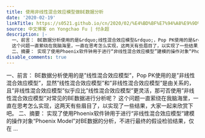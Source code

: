 ```yaml
---
title: 使用非线性混合效应模型做BE数据分析
date: '2020-02-19'
linkTitle: https://s0521.github.io/cn/2020/02/%E4%BD%BF%E7%94%A8%E9%9D%9E%E7%BA%BF%E6%80%A7%E6%B7%B7%E5%90%88%E6%95%88%E5%BA%94%E6%A8%A1%E5%9E%8B%E5%81%9Abe%E6%95%B0%E6%8D%AE%E5%88%86%E6%9E%90/
source: 中文博客 on Yongchao Fu | 付永超
description: |-
  一、前言： BE数据分析使用的是&rdquo;线性混合效应模型&rdquo;，Pop PK使用的是&rdquo;非线性混合效应模型&rdquo;，显然&rdquo;线性混合效应模型&rdquo;和&rdquo;非线性混合效应模型&rdquo;是由关系的，且&rdquo;非线性混合效应模型&rdquo;似乎应比&rdquo;线性混合效应模型&rdquo;更灵活，那可否使用&rdquo;非线性混合效应模型&rdquo;对常见的BE数据进行分析呢？
  这个问题一直萦绕在我脑海里，一直在思考怎么实现，这两天有些眉目了，以实现了一些结果，大家一起来欣赏下吧。
  二、摘要： 实现了使用Phoenix软件钟用于进行“非线性混合效应模型”建模的操作对象“Phoenix Model”对BE数据的分析，不进行最终的假设检验结果，仅在 ...
disable_comments: true
---
```

一、前言： BE数据分析使用的是&rdquo;线性混合效应模型&rdquo;，Pop PK使用的是&rdquo;非线性混合效应模型&rdquo;，显然&rdquo;线性混合效应模型&rdquo;和&rdquo;非线性混合效应模型&rdquo;是由关系的，且&rdquo;非线性混合效应模型&rdquo;似乎应比&rdquo;线性混合效应模型&rdquo;更灵活，那可否使用&rdquo;非线性混合效应模型&rdquo;对常见的BE数据进行分析呢？
这个问题一直萦绕在我脑海里，一直在思考怎么实现，这两天有些眉目了，以实现了一些结果，大家一起来欣赏下吧。
二、摘要： 实现了使用Phoenix软件钟用于进行“非线性混合效应模型”建模的操作对象“Phoenix Model”对BE数据的分析，不进行最终的假设检验结果，仅在 ...
